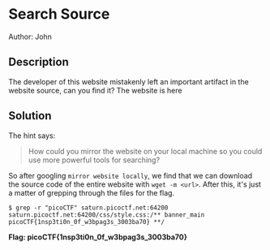 # Search Source
Author: John

## Description
The developer of this website mistakenly left an important artifact in the website source, can you find it?
The website is here

## Solution
The hint says:
> How could you mirror the website on your local machine so you could use more powerful tools for searching?

So after googling `mirror website locally`, we find that we can download the source code of the entire website with `wget -m <url>`. After this, it's just a matter of grepping through the files for the flag.
```
$ grep -r "picoCTF" saturn.picoctf.net:64200 
saturn.picoctf.net:64200/css/style.css:/** banner_main picoCTF{1nsp3ti0n_0f_w3bpag3s_3003ba70} **/
```

**Flag: picoCTF{1nsp3ti0n_0f_w3bpag3s_3003ba70}**
